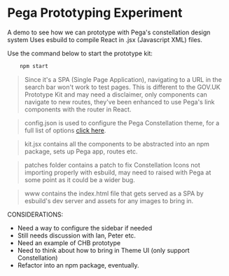 # Pega Prototyping Experiment

A demo to see how we can prototype with Pega's constellation design system
Uses esbuild to compile React in .jsx (Javascript XML) files.

Use the command below to start the prototype kit:
```javascript
    npm start
```

> Since it's a SPA (Single Page Application), navigating to a URL in the search bar won't work to test pages. This is different to the GOV.UK Prototype Kit and may need a disclaimer, only <HMRCLink /> components can navigate to new routes, they've been enhanced to use Pega's link components with the router in React.

> config.json is used to configure the Pega Constellation theme, for a full list of options [click here](https://design.pega.com/develop/configuration/#Properties).

> kit.jsx contains all the components to be abstracted into an npm package, sets up Pega app, routes etc.

> patches folder contains a patch to fix Constellation Icons not importing properly with esbuild, may need to raised with Pega at some point as it could be a wider bug.

> www contains the index.html file that gets served as a SPA by esbuild's dev server and assets for any images to bring in.

CONSIDERATIONS:

- Need a way to configure the sidebar if needed
- Still needs discussion with Ian, Peter etc.
- Need an example of CHB prototype
- Need to think about how to bring in Theme UI (only support Constellation)
- Refactor into an npm package, eventually.
